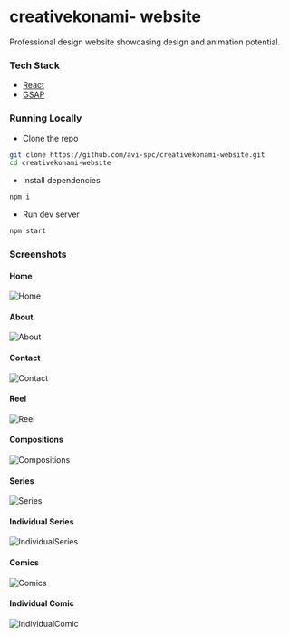 # creativekonami- website

Professional design website showcasing design and animation potential.

### Tech Stack

-   [React](https://reactjs.org)
-   [GSAP](https://greensock.com/gsap/)

### Running Locally

-   Clone the repo

```sh
git clone https://github.com/avi-spc/creativekonami-website.git
cd creativekonami-website
```

-   Install dependencies

```sh
npm i
```

-   Run dev server

```sh
npm start
```

### Screenshots

#### Home

![Home](./public/img/screenshots/home.png)

#### About

![About](./public/img/screenshots/about.png)

#### Contact

![Contact](./public/img/screenshots/contact.png)

#### Reel

![Reel](./public/img/screenshots/reel.png)

#### Compositions

![Compositions](./public/img/screenshots/compositions.png)

#### Series

![Series](./public/img/screenshots/series.png)

#### Individual Series

![IndividualSeries](./public/img/screenshots/individual-series.png)

#### Comics

![Comics](./public/img/screenshots/comics.png)

#### Individual Comic

![IndividualComic](./public/img/screenshots/individual-comic.png)
